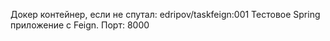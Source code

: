 Докер контейнер, если не спутал: edripov/taskfeign:001
Тестовое Spring приложение c Feign.
Порт: 8000
